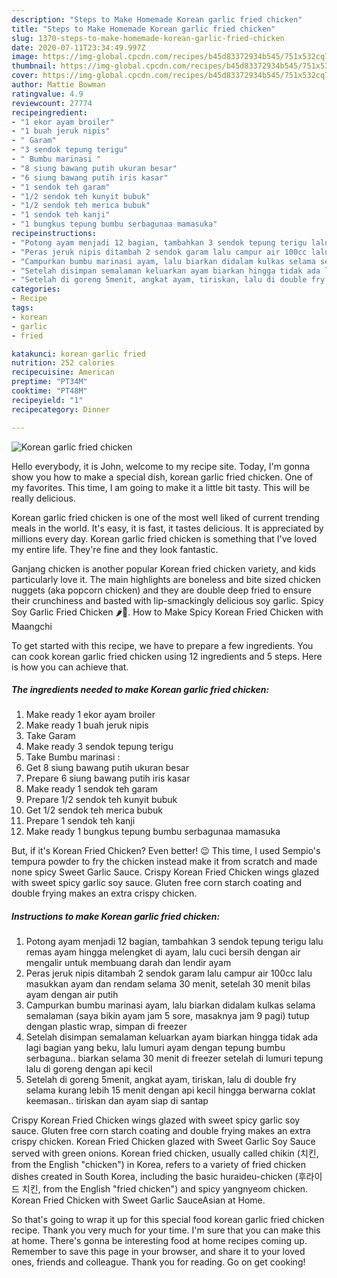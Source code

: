 ```yaml
---
description: "Steps to Make Homemade Korean garlic fried chicken"
title: "Steps to Make Homemade Korean garlic fried chicken"
slug: 1370-steps-to-make-homemade-korean-garlic-fried-chicken
date: 2020-07-11T23:34:49.997Z
image: https://img-global.cpcdn.com/recipes/b45d83372934b545/751x532cq70/korean-garlic-fried-chicken-foto-resep-utama.jpg
thumbnail: https://img-global.cpcdn.com/recipes/b45d83372934b545/751x532cq70/korean-garlic-fried-chicken-foto-resep-utama.jpg
cover: https://img-global.cpcdn.com/recipes/b45d83372934b545/751x532cq70/korean-garlic-fried-chicken-foto-resep-utama.jpg
author: Mattie Bowman
ratingvalue: 4.9
reviewcount: 27774
recipeingredient:
- "1 ekor ayam broiler"
- "1 buah jeruk nipis"
- " Garam"
- "3 sendok tepung terigu"
- " Bumbu marinasi "
- "8 siung bawang putih ukuran besar"
- "6 siung bawang putih iris kasar"
- "1 sendok teh garam"
- "1/2 sendok teh kunyit bubuk"
- "1/2 sendok teh merica bubuk"
- "1 sendok teh kanji"
- "1 bungkus tepung bumbu serbagunaa mamasuka"
recipeinstructions:
- "Potong ayam menjadi 12 bagian, tambahkan 3 sendok tepung terigu lalu remas ayam hingga melengket di ayam, lalu cuci bersih dengan air mengalir untuk membuang darah dan lendir ayam"
- "Peras jeruk nipis ditambah 2 sendok garam lalu campur air 100cc lalu masukkan ayam dan rendam selama 30 menit, setelah 30 menit bilas ayam dengan air putih"
- "Campurkan bumbu marinasi ayam, lalu biarkan didalam kulkas selama semalaman (saya bikin ayam jam 5 sore, masaknya jam 9 pagi) tutup dengan plastic wrap, simpan di freezer"
- "Setelah disimpan semalaman keluarkan ayam biarkan hingga tidak ada lagi bagian yang beku, lalu lumuri ayam dengan tepung bumbu serbaguna.. biarkan selama 30 menit di freezer setelah di lumuri tepung lalu di goreng dengan api kecil"
- "Setelah di goreng 5menit, angkat ayam, tiriskan, lalu di double fry selama kurang lebih 15 menit dengan api kecil hingga berwarna coklat keemasan.. tiriskan dan ayam siap di santap"
categories:
- Recipe
tags:
- korean
- garlic
- fried

katakunci: korean garlic fried 
nutrition: 252 calories
recipecuisine: American
preptime: "PT34M"
cooktime: "PT48M"
recipeyield: "1"
recipecategory: Dinner

---
```



![Korean garlic fried chicken](https://img-global.cpcdn.com/recipes/b45d83372934b545/751x532cq70/korean-garlic-fried-chicken-foto-resep-utama.jpg)

Hello everybody, it is John, welcome to my recipe site. Today, I'm gonna show you how to make a special dish, korean garlic fried chicken. One of my favorites. This time, I am going to make it a little bit tasty. This will be really delicious.

Korean garlic fried chicken is one of the most well liked of current trending meals in the world. It's easy, it is fast, it tastes delicious. It is appreciated by millions every day. Korean garlic fried chicken is something that I've loved my entire life. They're fine and they look fantastic.

Ganjang chicken is another popular Korean fried chicken variety, and kids particularly love it. The main highlights are boneless and bite sized chicken nuggets (aka popcorn chicken) and they are double deep fried to ensure their crunchiness and basted with lip-smackingly delicious soy garlic. Spicy Soy Garlic Fried Chicken 🌶🍗. How to Make Spicy Korean Fried Chicken with Maangchi


To get started with this recipe, we have to prepare a few ingredients. You can cook korean garlic fried chicken using 12 ingredients and 5 steps. Here is how you can achieve that.

<!--inarticleads1-->

##### The ingredients needed to make Korean garlic fried chicken:

1. Make ready 1 ekor ayam broiler
1. Make ready 1 buah jeruk nipis
1. Take  Garam
1. Make ready 3 sendok tepung terigu
1. Take  Bumbu marinasi :
1. Get 8 siung bawang putih ukuran besar
1. Prepare 6 siung bawang putih iris kasar
1. Make ready 1 sendok teh garam
1. Prepare 1/2 sendok teh kunyit bubuk
1. Get 1/2 sendok teh merica bubuk
1. Prepare 1 sendok teh kanji
1. Make ready 1 bungkus tepung bumbu serbagunaa mamasuka


But, if it&#39;s Korean Fried Chicken? Even better! 😉 This time, I used Sempio&#39;s tempura powder to fry the chicken instead make it from scratch and made none spicy Sweet Garlic Sauce. Crispy Korean Fried Chicken wings glazed with sweet spicy garlic soy sauce. Gluten free corn starch coating and double frying makes an extra crispy chicken. 

<!--inarticleads2-->

##### Instructions to make Korean garlic fried chicken:

1. Potong ayam menjadi 12 bagian, tambahkan 3 sendok tepung terigu lalu remas ayam hingga melengket di ayam, lalu cuci bersih dengan air mengalir untuk membuang darah dan lendir ayam
1. Peras jeruk nipis ditambah 2 sendok garam lalu campur air 100cc lalu masukkan ayam dan rendam selama 30 menit, setelah 30 menit bilas ayam dengan air putih
1. Campurkan bumbu marinasi ayam, lalu biarkan didalam kulkas selama semalaman (saya bikin ayam jam 5 sore, masaknya jam 9 pagi) tutup dengan plastic wrap, simpan di freezer
1. Setelah disimpan semalaman keluarkan ayam biarkan hingga tidak ada lagi bagian yang beku, lalu lumuri ayam dengan tepung bumbu serbaguna.. biarkan selama 30 menit di freezer setelah di lumuri tepung lalu di goreng dengan api kecil
1. Setelah di goreng 5menit, angkat ayam, tiriskan, lalu di double fry selama kurang lebih 15 menit dengan api kecil hingga berwarna coklat keemasan.. tiriskan dan ayam siap di santap


Crispy Korean Fried Chicken wings glazed with sweet spicy garlic soy sauce. Gluten free corn starch coating and double frying makes an extra crispy chicken. Korean Fried Chicken glazed with Sweet Garlic Soy Sauce served with green onions. Korean fried chicken, usually called chikin (치킨, from the English &#34;chicken&#34;) in Korea, refers to a variety of fried chicken dishes created in South Korea, including the basic huraideu-chicken (후라이드 치킨, from the English &#34;fried chicken&#34;) and spicy yangnyeom chicken. Korean Fried Chicken with Sweet Garlic SauceAsian at Home. 

So that's going to wrap it up for this special food korean garlic fried chicken recipe. Thank you very much for your time. I'm sure that you can make this at home. There's gonna be interesting food at home recipes coming up. Remember to save this page in your browser, and share it to your loved ones, friends and colleague. Thank you for reading. Go on get cooking!
